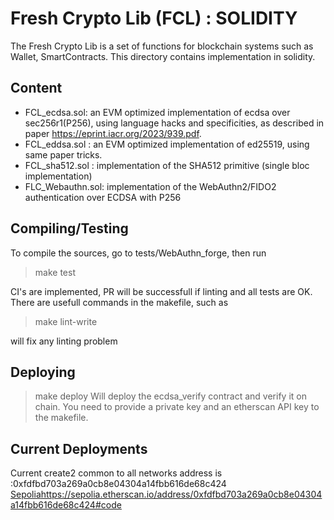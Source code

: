 # Fresh Crypto Lib (FCL) : SOLIDITY

The Fresh Crypto Lib is a set of functions for blockchain systems such as Wallet, SmartContracts.
This directory contains implementation in solidity.


## Content

* FCL_ecdsa.sol: an EVM optimized implementation of ecdsa over sec256r1(P256), using language hacks and specificities, as described in paper https://eprint.iacr.org/2023/939.pdf.
* FCL_eddsa.sol   : an EVM optimized implementation of ed25519, using same paper tricks.
* FCL_sha512.sol : implementation of the SHA512 primitive (single bloc implementation)
* FLC_Webauthn.sol: implementation of the WebAuthn2/FIDO2 authentication over ECDSA with P256
<!--- FCL_ecdaa.sol: an EVM version of the ECDAA anonymous attestation for anonymous airdrops -->

## Compiling/Testing

To compile the sources, go to tests/WebAuthn_forge, then run

>make test

CI's are implemented, PR will be successfull if linting and all tests are OK. There are usefull commands in the makefile, such as 

>make lint-write 

will fix any linting problem

## Deploying

>make deploy 
Will deploy the ecdsa_verify contract and verify it on chain. You need to provide a private key and an etherscan API key to the makefile.



## Current Deployments

Current create2 common to all networks address is :0xfdfbd703a269a0cb8e04304a14fbb616de68c424
[Sepolia](https://sepolia.etherscan.io/address/0xfdfbd703a269a0cb8e04304a14fbb616de68c424#code)https://sepolia.etherscan.io/address/0xfdfbd703a269a0cb8e04304a14fbb616de68c424#code
